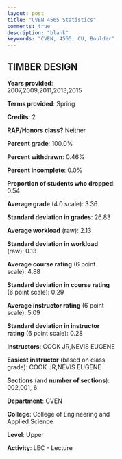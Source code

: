```yaml
---
layout: post
title: "CVEN 4565 Statistics"
comments: true
description: "blank"
keywords: "CVEN, 4565, CU, Boulder"
--- 
```

<head>
<script src="https://ajax.googleapis.com/ajax/libs/jquery/2.1.3/jquery.min.js"></script>
<script src="https://dl.dropboxusercontent.com/s/pc42nxpaw1ea4o9/highcharts.js?dl=0"></script>
<!-- <script src="../assets/js/highcharts.js"></script> -->
<style type="text/css">@font-face {
	font-family: "Bebas Neue";
	src: url(https://www.filehosting.org/file/details/544349/BebasNeue%20Regular.otf) format("opentype");
	}
	h1.Bebas { 
		font-family: "Bebas Neue", Verdana, Tahoma;
	}
</style>
</head>
<body>
	<div id="container" style="float: right; width: 45%; height: 88%; margin-left: 2.5%; margin-right: 2.5%;"></div>
	<script language="JavaScript">
		$(document).ready(function() {
		var chart = {type: 'column'};
		var title = {text: 'Grade Distribution'};
		var xAxis = {categories: ['A','B','C','D','F'],crosshair: true};
		var yAxis = {min: 0,title: {text: 'Percentage'}};
		var tooltip = {headerFormat: '<center><b><span style="font-size:20px">{point.key}</span></b></center>',
		               pointFormat: '<td style="padding:0"><b>{point.y:.1f}%</b></td>',
		               footerFormat: '</table>',shared: true,useHTML: true};
		var plotOptions = {column: {pointPadding: 0.0,borderWidth: 0}};  
		var credits = {enabled: false};var series= [{name: 'Percent',data: [54.1,35.52,9.29,0.0,1.09,]}];
		var json = {};
		json.chart = chart;
		json.title = title;
		json.tooltip = tooltip;
		json.xAxis = xAxis;
		json.yAxis = yAxis;  
		json.series = series;
		json.plotOptions = plotOptions;  
		json.credits = credits;
		$('#container').highcharts(json);
	});
	</script>
</body>
			   
## TIMBER DESIGN

**Years provided**: 2007,2009,2011,2013,2015

**Terms provided**: Spring

**Credits**: 2

**RAP/Honors class?** Neither

**Percent grade**: 100.0%

**Percent withdrawn**: 0.46%

**Percent incomplete**: 0.0%

**Proportion of students who dropped**: 0.54

**Average grade** (4.0 scale): 3.36

**Standard deviation in grades**: 26.83

**Average workload** (raw): 2.13

**Standard deviation in workload** (raw): 0.13

**Average course rating** (6 point scale): 4.88

**Standard deviation in course rating** (6 point scale): 0.29

**Average instructor rating** (6 point scale): 5.09

**Standard deviation in instructor rating** (6 point scale): 0.28

**Instructors**: COOK JR,NEVIS EUGENE

**Easiest instructor** (based on class grade): COOK JR,NEVIS EUGENE

**Sections** (and **number of sections**): 002,001, 6

**Department**: CVEN

**College**: College of Engineering and Applied Science

**Level**: Upper

**Activity**: LEC - Lecture